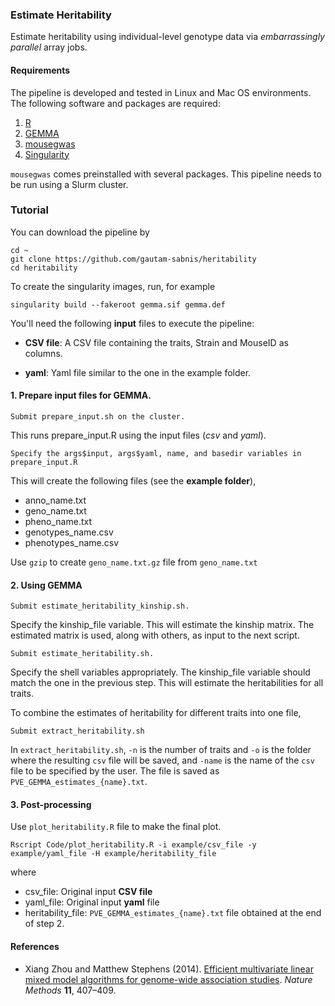 ### Estimate Heritability
Estimate heritability using individual-level genotype data via *embarrassingly parallel* array jobs. 

#### Requirements
The pipeline is developed and tested in Linux and Mac OS environments. The following software and packages are required:

1. [R](https://www.r-project.org/)
2. [GEMMA](https://github.com/genetics-statistics/GEMMA)
3. [mousegwas](https://github.com/TheJacksonLaboratory/mousegwas)
4. [Singularity](https://sylabs.io/docs/)

`mousegwas` comes preinstalled with several packages. This pipeline needs to be run using a Slurm cluster. 

### Tutorial

You can download the pipeline by 

    cd ~
    git clone https://github.com/gautam-sabnis/heritability
    cd heritability

To create the singularity images, run, for example

    singularity build --fakeroot gemma.sif gemma.def


You'll need the following **input** files to execute the pipeline:

- **CSV file**: A CSV file containing the traits, Strain and MouseID as columns. 

- **yaml**: Yaml file similar to the one in the example folder.

#### 1. Prepare input files for GEMMA.
    Submit prepare_input.sh on the cluster.   

This runs prepare_input.R using the input files (*csv* and *yaml*). 

    Specify the args$input, args$yaml, name, and basedir variables in prepare_input.R

This will create the following files (see the **example folder**),

- anno_name.txt 
- geno_name.txt  
- pheno_name.txt  
- genotypes_name.csv  
- phenotypes_name.csv  

Use `gzip` to create `geno_name.txt.gz` file from `geno_name.txt`

#### 2. Using GEMMA

    Submit estimate_heritability_kinship.sh. 

Specify the kinship_file variable. This will estimate the kinship matrix. The estimated matrix is used, along with others, as input to the next script. 

    Submit estimate_heritability.sh. 

Specify the shell variables appropriately. The kinship_file variable should match the one in the previous step. This will estimate the heritabilities for all traits. 

To combine the estimates of heritability for different traits into one file,

    Submit extract_heritability.sh

In `extract_heritability.sh`, `-n` is the number of traits and `-o` is the folder where the resulting `csv` file will be saved, and `-name` is the name of the `csv` file to be specified by the user. The file is saved as `PVE_GEMMA_estimates_{name}.txt`. 

#### 3. Post-processing

Use `plot_heritability.R` file to make the final plot. 

    Rscript Code/plot_heritability.R -i example/csv_file -y example/yaml_file -H example/heritability_file

where

- csv_file: Original input **CSV file**
- yaml_file: Original input **yaml** file
- heritability_file: `PVE_GEMMA_estimates_{name}.txt` file obtained at the end of step 2. 



#### References
- Xiang Zhou and Matthew Stephens (2014). [Efficient multivariate linear mixed model algorithms for genome-wide association studies](https://www.nature.com/articles/nmeth.2848). *Nature Methods* **11**, 407–409.